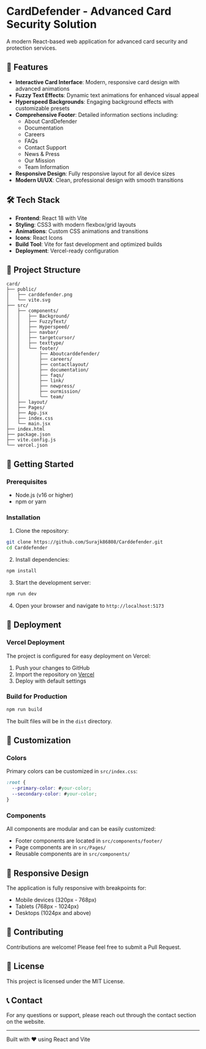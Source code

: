# CardDefender - Advanced Card Security Solution

A modern React-based web application for advanced card security and protection services.

## 🚀 Features

- **Interactive Card Interface**: Modern, responsive card design with advanced animations
- **Fuzzy Text Effects**: Dynamic text animations for enhanced visual appeal
- **Hyperspeed Backgrounds**: Engaging background effects with customizable presets
- **Comprehensive Footer**: Detailed information sections including:
  - About CardDefender
  - Documentation
  - Careers
  - FAQs
  - Contact Support
  - News & Press
  - Our Mission
  - Team Information
- **Responsive Design**: Fully responsive layout for all device sizes
- **Modern UI/UX**: Clean, professional design with smooth transitions

## 🛠️ Tech Stack

- **Frontend**: React 18 with Vite
- **Styling**: CSS3 with modern flexbox/grid layouts
- **Animations**: Custom CSS animations and transitions
- **Icons**: React Icons
- **Build Tool**: Vite for fast development and optimized builds
- **Deployment**: Vercel-ready configuration

## 📁 Project Structure

```
card/
├── public/
│   ├── carddefender.png
│   └── vite.svg
├── src/
│   ├── components/
│   │   ├── Background/
│   │   ├── FuzzyText/
│   │   ├── Hyperspeed/
│   │   ├── navbar/
│   │   ├── targetcursor/
│   │   ├── texttype/
│   │   └── footer/
│   │       ├── Aboutcarddefender/
│   │       ├── careers/
│   │       ├── contactlayout/
│   │       ├── documentation/
│   │       ├── faqs/
│   │       ├── link/
│   │       ├── newpress/
│   │       ├── ourmission/
│   │       └── team/
│   ├── layout/
│   ├── Pages/
│   ├── App.jsx
│   ├── index.css
│   └── main.jsx
├── index.html
├── package.json
├── vite.config.js
└── vercel.json
```

## 🚦 Getting Started

### Prerequisites

- Node.js (v16 or higher)
- npm or yarn

### Installation

1. Clone the repository:
```bash
git clone https://github.com/Surajk86808/Carddefender.git
cd Carddefender
```

2. Install dependencies:
```bash
npm install
```

3. Start the development server:
```bash
npm run dev
```

4. Open your browser and navigate to `http://localhost:5173`

## 🚀 Deployment

### Vercel Deployment
The project is configured for easy deployment on Vercel:

1. Push your changes to GitHub
2. Import the repository on [Vercel](https://vercel.com)
3. Deploy with default settings

### Build for Production
```bash
npm run build
```

The built files will be in the `dist` directory.

## 🎨 Customization

### Colors
Primary colors can be customized in `src/index.css`:
```css
:root {
  --primary-color: #your-color;
  --secondary-color: #your-color;
}
```

### Components
All components are modular and can be easily customized:
- Footer components are located in `src/components/footer/`
- Page components are in `src/Pages/`
- Reusable components are in `src/components/`

## 📱 Responsive Design

The application is fully responsive with breakpoints for:
- Mobile devices (320px - 768px)
- Tablets (768px - 1024px)
- Desktops (1024px and above)

## 🤝 Contributing

Contributions are welcome! Please feel free to submit a Pull Request.

## 📄 License

This project is licensed under the MIT License.

## 📞 Contact

For any questions or support, please reach out through the contact section on the website.

---

Built with ❤️ using React and Vite
